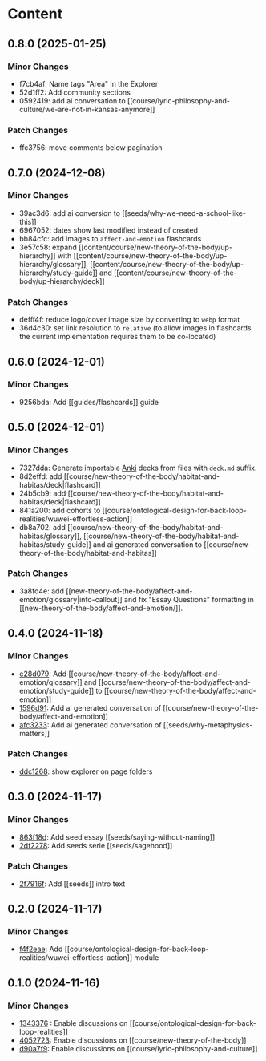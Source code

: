 # Content

## 0.8.0 (2025-01-25)

### Minor Changes

- f7cb4af: Name tags "Area" in the Explorer
- 52d1ff2: Add community sections
- 0592419: add ai conversation to [[course/lyric-philosophy-and-culture/we-are-not-in-kansas-anymore]]

### Patch Changes

- ffc3756: move comments below pagination

## 0.7.0 (2024-12-08)

### Minor Changes

- 39ac3d6: add ai conversion to [[seeds/why-we-need-a-school-like-this]]
- 6967052: dates show last modified instead of created
- bb84cfc: add images to `affect-and-emotion` flashcards
- 3e57c58: expand [[content/course/new-theory-of-the-body/up-hierarchy]] with [[content/course/new-theory-of-the-body/up-hierarchy/glossary]], [[content/course/new-theory-of-the-body/up-hierarchy/study-guide]] and [[content/course/new-theory-of-the-body/up-hierarchy/deck]]

### Patch Changes

- defff4f: reduce logo/cover image size by converting to `webp` format
- 36d4c30: set link resolution to `relative` (to allow images in flashcards the current implementation requires them to be co-located)

## 0.6.0 (2024-12-01)

### Minor Changes

- 9256bda: Add [[guides/flashcards]] guide

## 0.5.0 (2024-12-01)

### Minor Changes

- 7327dda: Generate importable [Anki](https://apps.ankiweb.net/) decks from files with `deck.md` suffix.
- 8d2effd: add [[course/new-theory-of-the-body/habitat-and-habitas/deck|flashcard]]
- 24b5cb9: add [[course/new-theory-of-the-body/habitat-and-habitas/deck|flashcard]]
- 841a200: add cohorts to [[course/ontological-design-for-back-loop-realities/wuwei-effortless-action]]
- db8a702: add [[course/new-theory-of-the-body/habitat-and-habitas/glossary]], [[course/new-theory-of-the-body/habitat-and-habitas/study-guide]] and ai generated conversation to [[course/new-theory-of-the-body/habitat-and-habitas]]

### Patch Changes

- 3a8fd4e: add [[new-theory-of-the-body/affect-and-emotion/glossary|info-callout]] and fix "Essay Questions" formatting in [[new-theory-of-the-body/affect-and-emotion/]].

## 0.4.0 (2024-11-18)

### Minor Changes

- [e28d079](https://github.com/thepopupschool/thepopupschool/commit/e28d079): Add [[course/new-theory-of-the-body/affect-and-emotion/glossary]] and [[course/new-theory-of-the-body/affect-and-emotion/study-guide]] to [[course/new-theory-of-the-body/affect-and-emotion]]
- [1596d91](https://github.com/thepopupschool/thepopupschool/commit/1596d91): Add ai generated conversation of [[course/new-theory-of-the-body/affect-and-emotion]]
- [afc3233](https://github.com/thepopupschool/thepopupschool/commit/afc3233): Add ai generated conversation of [[seeds/why-metaphysics-matters]]

### Patch Changes

- [ddc1268](https://github.com/thepopupschool/thepopupschool/commit/ddc1268): show explorer on page folders

## 0.3.0 (2024-11-17)

### Minor Changes

- [863f18d](https://github.com/thepopupschool/thepopupschool/commit/863f18d): Add seed essay [[seeds/saying-without-naming]]
- [2df2278](https://github.com/thepopupschool/thepopupschool/commit/2df2278): Add seeds serie [[seeds/sagehood]]

### Patch Changes

- [2f7916f](https://github.com/thepopupschool/thepopupschool/commit/2f7916f): Add [[seeds]] intro text

## 0.2.0 (2024-11-17)

### Minor Changes

- [f4f2eae](https://github.com/thepopupschool/thepopupschool/commit/f4f2eae): Add [[course/ontological-design-for-back-loop-realities/wuwei-effortless-action]] module

## 0.1.0 (2024-11-16)

### Minor Changes

- [1343376](https://github.com/thepopupschool/thepopupschool/commit/1343376) : Enable discussions on [[course/ontological-design-for-back-loop-realities]]
- [4052723](https://github.com/thepopupschool/thepopupschool/commit/4052723): Enable discussions on [[course/new-theory-of-the-body]]
- [d90a7f9](https://github.com/thepopupschool/thepopupschool/commit/d90a7f9): Enable discussions on [[course/lyric-philosophy-and-culture]]
